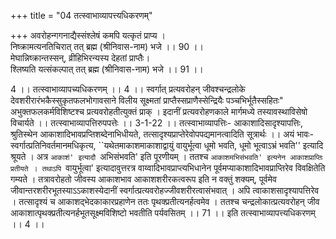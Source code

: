 +++
title = "04 तत्स्वाभाव्यापत्त्यधिकरणम्"

+++
अवरोहन्गगनाद्यैस्संश्लेषं कमपि यत्कृतं प्राप्य ।  
निष्क्रामत्यनतिचिरात् तत् ब्रह्म (श्रीनिवास-नाम) भजे ।। 90 ।।  
मेघान्निष्क्रान्तस्सन्, व्रीहिभिरन्यस्य देहतां प्राप्तैः।  
श्लिष्यति यत्संकल्पात् तत् ब्रह्म (श्रीनिवास-नाम) भजे ।। 91 ।।  
  
4 ।। तत्स्वाभाव्यापच्यधिकरणम् ।। 4 ।। स्वर्गात् प्रत्यवरोहन् जीवश्चन्द्रलोके देवशरीरारंभकैस्सुकृतफलभोगावसाने विलीय सूक्ष्मतां प्राप्तैस्सप्राणैस्सेन्द्रियैः पञ्चभिर्भूतैस्सहितः" अभुक्तफलकर्मविशिष्टश्च प्रत्यवरोहतीत्युक्तं प्राक् । इदानीं प्रत्यवरोहणकाले मार्गमध्ये तस्यावस्थाविसेषो विचार्यते ।। तत्स्वाभाव्यापत्तिरुपपत्तेः ।। 3-1-22 ।। तत्स्वाभाव्यापत्तिः- आकाशादिसादृश्यापत्तिः, श्रुतिस्थेन आकाशादिभावप्रप्तिशब्देनाभिधीयते, तत्सादृश्यप्राप्तेरेवोपपद्यमानत्वादिति सूत्रार्थः ।। अयं भावः-स्वर्गात्प्रतिनिवर्तमानमधिकृत्य, ``यथेतमाकाशमाकाशाद्वायुं वायुर्भूत्वा धूमो भवति, धूमो भूत्वाऽभ्रं भवति'' इत्यादि श्रूयते । अत्र `आकाशं' इत्यादौ `अभिसंभवति' इति पूरणीयम् । ततश्च `आकाशमभिसंभवति' इत्यनेन आकाशप्राप्तिः प्रतीयते । तथाऽपि `वायुर्भूत्वा' इत्यादावुत्तरत्र वाय्वादिभावप्राप्त्यभिधानेन पूर्वमप्याकाशादिभावप्राप्तिरेव विवक्षितेति गम्यते । तत्रावरोहतो जीवस्य आकाशभाव आकाशशरीरकत्वरूप इति न वक्तुं शक्यम्, पूर्वमेव जीवान्तरशरीरभूतस्याऽऽकाशस्येदानीं स्वर्गात्प्रत्यवरोहज्जीवशरीरत्वासंभवात् । अपि त्वाकाशसादृश्यापत्तिरेव । तत्सादृश्यं च आकाशद्भेदकाकारप्रहाणेन ततः पृथक्प्रतीत्यनर्हत्वमेव । ततश्च चन्द्रलोकात्प्रत्यवरोहन् जीव आकाशात्पृथक्प्रतीत्यनर्हभूतसूक्ष्मविशिष्टो भवतीति पर्यवसितम् ।। 71 ।। इति तत्स्वाभाव्यापत्त्यधिकरणम् ।। 4 ।।